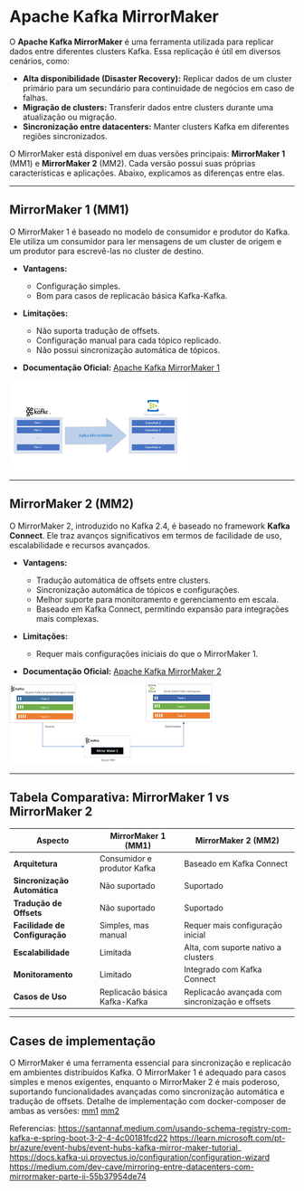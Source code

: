 # Apache Kafka MirrorMaker

O **Apache Kafka MirrorMaker** é uma ferramenta utilizada para replicar dados entre diferentes clusters Kafka. Essa replicação é útil em diversos cenários, como:

- **Alta disponibilidade (Disaster Recovery):** Replicar dados de um cluster primário para um secundário para continuidade de negócios em caso de falhas.
- **Migração de clusters:** Transferir dados entre clusters durante uma atualização ou migração.
- **Sincronização entre datacenters:** Manter clusters Kafka em diferentes regiões sincronizados.

O MirrorMaker está disponível em duas versões principais: **MirrorMaker 1** (MM1) e **MirrorMaker 2** (MM2). Cada versão possui suas próprias características e aplicações. Abaixo, explicamos as diferenças entre elas.

---

## **MirrorMaker 1 (MM1)**

O MirrorMaker 1 é baseado no modelo de consumidor e produtor do Kafka. Ele utiliza um consumidor para ler mensagens de um cluster de origem e um produtor para escrevê-las no cluster de destino.

- **Vantagens:**
    - Configuração simples.
    - Bom para casos de replicacão básica Kafka-Kafka.
- **Limitações:**
    - Não suporta tradução de offsets.
    - Configuração manual para cada tópico replicado.
    - Não possui sincronização automática de tópicos.

- **Documentação Oficial:** [Apache Kafka MirrorMaker 1](https://kafka.apache.org/documentation/#georeplication)


![mirror_maker_1.png](assets/mirror_maker_1.png)

---


## **MirrorMaker 2 (MM2)**

O MirrorMaker 2, introduzido no Kafka 2.4, é baseado no framework **Kafka Connect**. Ele traz avanços significativos em termos de facilidade de uso, escalabilidade e recursos avançados.

- **Vantagens:**
    - Tradução automática de offsets entre clusters.
    - Sincronização automática de tópicos e configurações.
    - Melhor suporte para monitoramento e gerenciamento em escala.
    - Baseado em Kafka Connect, permitindo expansão para integrações mais complexas.
- **Limitações:**
    - Requer mais configurações iniciais do que o MirrorMaker 1.

- **Documentação Oficial:** [Apache Kafka MirrorMaker 2](https://kafka.apache.org/documentation/#mirrormaker-2)

![mirror_maker_2.png](assets/mirror_maker_2.png)

---

## **Tabela Comparativa: MirrorMaker 1 vs MirrorMaker 2**

| **Aspecto**                 | **MirrorMaker 1 (MM1)**                  | **MirrorMaker 2 (MM2)**                  |
|-----------------------------|-------------------------------------------|-------------------------------------------|
| **Arquitetura**             | Consumidor e produtor Kafka              | Baseado em Kafka Connect                 |
| **Sincronização Automática** | Não suportado                          | Suportado                                |
| **Tradução de Offsets**     | Não suportado                          | Suportado                                |
| **Facilidade de Configuração** | Simples, mas manual                     | Requer mais configuração inicial        |
| **Escalabilidade**          | Limitada                                | Alta, com suporte nativo a clusters      |
| **Monitoramento**           | Limitado                                | Integrado com Kafka Connect              |
| **Casos de Uso**            | Replicacão básica Kafka-Kafka            | Replicacão avançada com sincronização e offsets |

---

## **Cases de implementação**


O MirrorMaker é uma ferramenta essencial para sincronização e replicacão em ambientes distribuídos Kafka. O MirrorMaker 1 é adequado para casos simples e menos exigentes, enquanto o MirrorMaker 2 é mais poderoso, suportando funcionalidades avançadas como sincronização automática e tradução de offsets.
Detalhe de implementação com docker-composer de ambas as versões:
[mm1](mm1)
[mm2](mm2)


Referencias:
https://santannaf.medium.com/usando-schema-registry-com-kafka-e-spring-boot-3-2-4-4c00181fcd22
https://learn.microsoft.com/pt-br/azure/event-hubs/event-hubs-kafka-mirror-maker-tutorial_
https://docs.kafka-ui.provectus.io/configuration/configuration-wizard
https://medium.com/dev-cave/mirroring-entre-datacenters-com-mirrormaker-parte-ii-55b37954de74